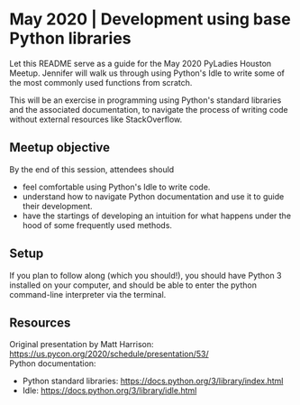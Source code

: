 # May 2020 | Development using base Python libraries

Let this README serve as a guide for the May 2020 PyLadies Houston Meetup. Jennifer will walk us through using Python's Idle to write some of the most commonly used functions from scratch.

This will be an exercise in programming using Python's standard libraries and the associated documentation, to navigate the process of writing code without external resources like StackOverflow.


## Meetup objective

By the end of this session, attendees should 
- feel comfortable using Python's Idle to write code.
- understand how to navigate Python documentation and use it to guide their development.
- have the startings of developing an intuition for what happens under the hood of some frequently used methods.


## Setup

If you plan to follow along (which you should!), you should have Python 3 installed on your computer, and should be able to enter the python command-line interpreter via the terminal.


## Resources

Original presentation by Matt Harrison: https://us.pycon.org/2020/schedule/presentation/53/  
Python documentation:   
- Python standard libraries: https://docs.python.org/3/library/index.html
- Idle: https://docs.python.org/3/library/idle.html 
